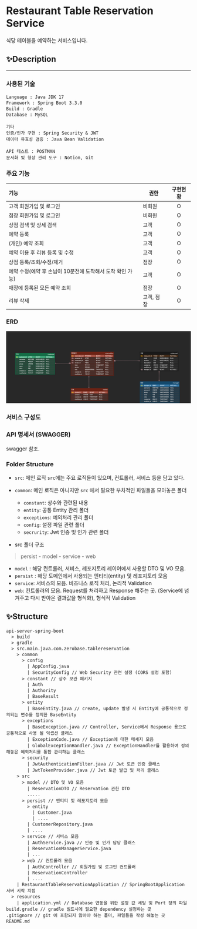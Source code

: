 # Restaurant Table Reservation Service
식당 테이블을 예약하는 서비스입니다.


## ✨Description
- - -
### 사용된 기술
```
Language : Java JDK 17
Framework : Spring Boot 3.3.0
Build : Gradle
Database : MySQL

기타
인증/인가 구현 : Spring Security & JWT
데이터 유효성 검증 : Java Bean Validation

API 테스트 : POSTMAN
문서화 및 형상 관리 도구 : Notion, Git
```

### 주요 기능
| 기능                                  | 권한     | 구현현황 |
|:------------------------------------|--------|:----:|
| 고객 회원가입 및 로그인                       | 비회원    |  O   |
| 점장 회원가입 및 로그인                       | 비회원    |  O   |
| 상점 검색 및 상세 검색                       | 고객     |  O   |
| 예약 등록                               | 고객     |  O   |
| (개인) 예약 조회                          | 고객     |  O   |
| 예약 이용 후 리뷰 등록 및 수정                  | 고객     |  O   |
| 상점 등록/조회/수정/제거                      | 점장     |  O   |
| 예약 수정(예약 후 손님이 10분전에 도착해서 도착 확인 가능) | 고객     |  O   |
| 매장에 등록된 모든 예약 조회                    | 점장     |  O   |
| 리뷰 삭제                               | 고객, 점장 |  O   |

### ERD

![erd](./erd.png)

### 서비스 구성도



### API 명세서 (SWAGGER)
swagger 참조.

### Folder Structure
- `src`: 메인 로직
  `src`에는 주요 로직들이 있으며, 컨트롤러, 서비스 등을 담고 있다.
- `common`: 메인 로직은 아니지만 `src` 에서 필요한 부차적인 파일들을 모아놓은 폴더
    - `constant`: 상수와 관련된 내용
    - `entity`: 공통 Entity 관리 폴더
    - `exceptions`: 예외처리 관리 폴더
    - `config`: 설정 파일 관련 폴더
    - `secrurity`: Jwt 인증 및 인가 관련 폴더
    
  
- src 폴더 구조
> persist - model - service - web

- `model` : 해당 컨트롤러, 서비스, 레포지토리 레이어에서 사용할 DTO 및 VO 모음.
- `persist` : 해당 도메인에서 사용되는 엔티티(entity) 및 레포지토리 모음
- `service`: 서비스의 모음. 비즈니스 로직 처리, 논리적 Validation
- `web`: 컨트롤러의 모음. Request를 처리하고 Response 해주는 곳. (Service에 넘겨주고 다시 받아온 결과값을 형식화), 형식적 Validation

## ✨Structure
```text
api-server-spring-boot
  > build
  > gradle
  > src.main.java.com.zerobase.tablereservation
    > common
      > config
        | AppConfig.java
        | SecurityConfig // Web Security 관련 설정 (CORS 설정 포함)
      > constant // 상수 보관 패키지
        | Auth
        | Authority
        | BaseResult
      > entity
        | BaseEntity.java // create, update 발생 시 Entity에 공통적으로 정의되는 변수를 정의한 BaseEntity
      > exceptions
        | BaseException.java // Controller, Service에서 Response 용으로 공통적으로 사용 될 익셉션 클래스
        | ExceptionCode.java // Exception에 대한 메세지 모음
        | GlobalExceptionHandler.java // ExceptionHandler를 활용하여 정의해놓은 예외처리를 통합 관리하는 클래스
      > security
        | JwtAuthenticationFilter.java // Jwt 토큰 인증 클래스
        | JwtTokenProvider.java // Jwt 토큰 발급 및 처리 클래스
    > src
      > model // DTO 및 VO 모음
        | ReservationDTO // Reservation 관한 DTO
        ..... 
      > persist // 엔티티 및 레포지토리 모음
        > entity
          | Customer.java
          | ....
        | CustomerRepository.java
        | ....
      > service // 서비스 모음
        | AuthService.java // 인증 및 인가 담당 클래스
        | ReservationManagerService.java
        | ... 
      > web // 컨트롤러 모음
        | AuthController // 회원가입 및 로그인 컨트롤러  
        | ReservationController 
        | ....
    | RestaurantTableReservationApplication // SpringBootApplication 서버 시작 지점
  > resources
    | application.yml // Database 연동을 위한 설정 값 세팅 및 Port 정의 파일
build.gradle // gradle 빌드시에 필요한 dependency 설정하는 곳
.gitignore // git 에 포함되지 않아야 하는 폴더, 파일들을 작성 해놓는 곳
README.md
```

